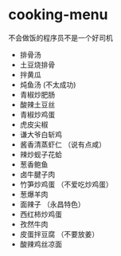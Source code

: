 # cooking-menu
不会做饭的程序员不是一个好司机

- 排骨汤
- 土豆烧排骨
- 拌黄瓜
- 炖鱼汤  (不太成功)
- 青椒炒肥肠
- 酸辣土豆丝
- 青椒炒鸡蛋
- 虎皮尖椒
- 谦大爷白斩鸡
- 酱香清蒸虾仁 （说有点咸）
- 辣炒蚬子花蛤
- 葱香鲍鱼
- 卤牛腱子肉
- 竹笋炒鸡蛋  （不爱吃炒鸡蛋）
- 葱爆羊肉
- 面辣子 （永昌特色）
- 西红柿炒鸡蛋
- 孜然牛肉
- 皮蛋拌豆腐 （不要放姜）
- 酸辣鸡丝凉面
